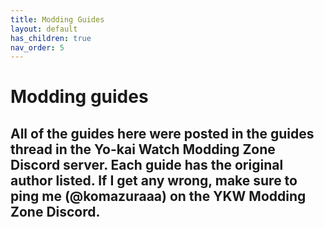 ```yaml
---
title: Modding Guides
layout: default
has_children: true
nav_order: 5
---
```


# Modding guides

## All of the guides here were posted in the guides thread in the Yo-kai Watch Modding Zone Discord server. Each guide has the original author listed. If I get any wrong, make sure to ping me (@komazuraaa) on the YKW Modding Zone Discord.
